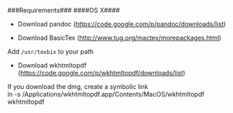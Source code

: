 ###Requirements###
####OS X####

* Download pandoc (https://code.google.com/p/pandoc/downloads/list)

* Download BasicTex (http://www.tug.org/mactex/morepackages.html)

Add `/usr/texbix` to your path

* Download wkhtmltopdf (https://code.google.com/p/wkhtmltopdf/downloads/list)

If you download the dmg, create a symbolic link  
ln -s /Applications/wkhtmltopdf.app/Contents/MacOS/wkhtmltopdf wkhtmltopdf



